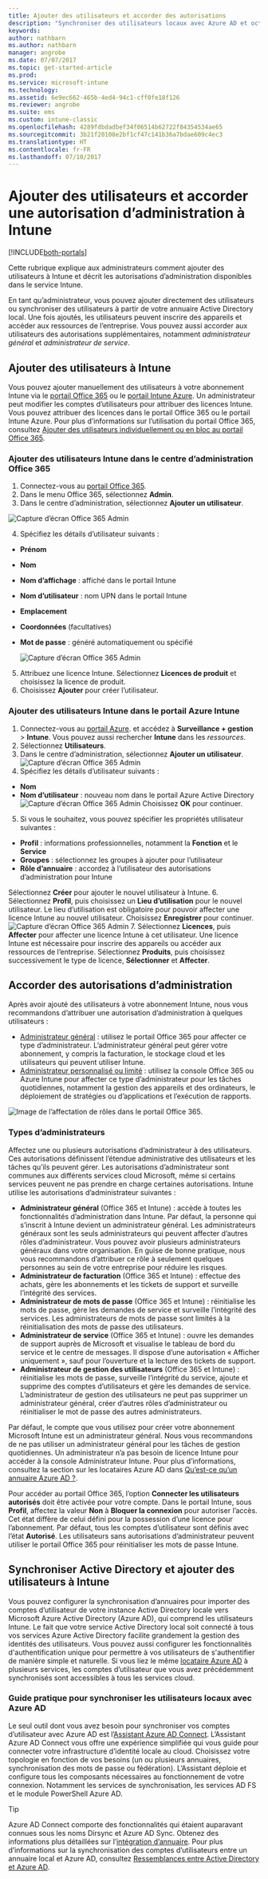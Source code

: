 ```yaml
---
title: Ajouter des utilisateurs et accorder des autorisations
description: "Synchroniser des utilisateurs locaux avec Azure AD et octroyer des autorisations d’administrateur pour votre abonnement Intune"
keywords: 
author: nathbarn
ms.author: nathbarn
manager: angrobe
ms.date: 07/07/2017
ms.topic: get-started-article
ms.prod: 
ms.service: microsoft-intune
ms.technology: 
ms.assetid: 6e9ec662-465b-4ed4-94c1-cff0fe18f126
ms.reviewer: angrobe
ms.suite: ems
ms.custom: intune-classic
ms.openlocfilehash: 4289fdbdadbef34f06514b62722f84354534ae65
ms.sourcegitcommit: 3b21f20108e2bf1cf47c141b36a7bdae609c4ec3
ms.translationtype: HT
ms.contentlocale: fr-FR
ms.lasthandoff: 07/10/2017
---
```

# <a name="add-users-and-give-administrative-permission-to-intune"></a>Ajouter des utilisateurs et accorder une autorisation d’administration à Intune

[!INCLUDE[both-portals](./includes/note-for-both-portals.md)]

Cette rubrique explique aux administrateurs comment ajouter des utilisateurs à Intune et décrit les autorisations d’administration disponibles dans le service Intune.

En tant qu’administrateur, vous pouvez ajouter directement des utilisateurs ou synchroniser des utilisateurs à partir de votre annuaire Active Directory local. Une fois ajoutés, les utilisateurs peuvent inscrire des appareils et accéder aux ressources de l’entreprise. Vous pouvez aussi accorder aux utilisateurs des autorisations supplémentaires, notamment *administrateur général* et *administrateur de service*.

## <a name="add-users-to-intune"></a>Ajouter des utilisateurs à Intune
Vous pouvez ajouter manuellement des utilisateurs à votre abonnement Intune via le [portail Office 365](https://www.office.com/signin) ou le [portail Intune Azure](https://portal.azure.com/#blade/Microsoft_Intune_DeviceSettings/ExtensionLandingBlade/overview). Un administrateur peut modifier les comptes d’utilisateurs pour attribuer des licences Intune. Vous pouvez attribuer des licences dans le portail Office 365 ou le portail Intune Azure. Pour plus d’informations sur l’utilisation du portail Office 365, consultez [Ajouter des utilisateurs individuellement ou en bloc au portail Office 365](https://support.office.com/article/Add-users-individually-or-in-bulk-to-Office-365-Admin-Help-1970f7d6-03b5-442f-b385-5880b9c256ec).

### <a name="add-intune-users-in-the-office-365-admin-center"></a>Ajouter des utilisateurs Intune dans le centre d’administration Office 365
1. Connectez-vous au [portail Office 365](https://www.office.com/signin).
2. Dans le menu Office 365, sélectionnez **Admin**.
3. Dans le centre d’administration, sélectionnez **Ajouter un utilisateur**.

  ![Capture d’écran Office 365 Admin](media/office-add-user.png)

4. Spécifiez les détails d’utilisateur suivants :
  - **Prénom**
  - **Nom**
  - **Nom d’affichage** : affiché dans le portail Intune
  - **Nom d’utilisateur** : nom UPN dans le portail Intune
  - **Emplacement**
  - **Coordonnées** (facultatives)
  - **Mot de passe** : généré automatiquement ou spécifié

     ![Capture d’écran Office 365 Admin](media/office-add-user-details.png)

5. Attribuez une licence Intune. Sélectionnez **Licences de produit** et choisissez la licence de produit.
6. Choisissez **Ajouter** pour créer l’utilisateur.

### <a name="add-intune-users-in-the-azure-intune-portal"></a>Ajouter des utilisateurs Intune dans le portail Azure Intune
1. Connectez-vous au [portail Azure](https://portal.azure.com). et accédez à **Surveillance + gestion** > **Intune**. Vous pouvez aussi rechercher **Intune** dans les *ressources*.
2. Sélectionnez **Utilisateurs**.
3. Dans le centre d’administration, sélectionnez **Ajouter un utilisateur**.
  ![Capture d’écran Office 365 Admin](media/intune-add-user.png)
4. Spécifiez les détails d’utilisateur suivants :
  - **Nom**
  - **Nom d’utilisateur** : nouveau nom dans le portail Azure Active Directory ![Capture d’écran Office 365 Admin](media/intune-add-user-info.png) Choisissez **OK** pour continuer.
5. Si vous le souhaitez, vous pouvez spécifier les propriétés utilisateur suivantes :
  - **Profil** : informations professionnelles, notamment la **Fonction** et le **Service**
  -  **Groupes** : sélectionnez les groupes à ajouter pour l’utilisateur
  - **Rôle d’annuaire** : accordez à l’utilisateur des autorisations d’administration pour Intune

  Sélectionnez **Créer** pour ajouter le nouvel utilisateur à Intune.
6. Sélectionnez **Profil**, puis choisissez un **Lieu d’utilisation** pour le nouvel utilisateur. Le lieu d’utilisation est obligatoire pour pouvoir affecter une licence Intune au nouvel utilisateur. Choisissez **Enregistrer** pour continuer.
    ![Capture d’écran Office 365 Admin](media/intune-add-user-loc.png)
7. Sélectionnez **Licences**, puis **Affecter** pour affecter une licence Intune à cet utilisateur. Une licence Intune est nécessaire pour inscrire des appareils ou accéder aux ressources de l’entreprise. Sélectionnez **Produits**, puis choisissez successivement le type de licence, **Sélectionner** et **Affecter**.

## <a name="grant-admin-permissions"></a>Accorder des autorisations d’administration

Après avoir ajouté des utilisateurs à votre abonnement Intune, nous vous recommandons d’attribuer une autorisation d’administration à quelques utilisateurs :
-   [Administrateur général](#tenant-administrator) : utilisez le portail Office 365 pour affecter ce type d’administrateur. L’administrateur général peut gérer votre abonnement, y compris la facturation, le stockage cloud et les utilisateurs qui peuvent utiliser Intune.
-   [Administrateur personnalisé ou limité](#service-administrator) : utilisez la console Office 365 ou Azure Intune pour affecter ce type d’administrateur pour les tâches quotidiennes, notamment la gestion des appareils et des ordinateurs, le déploiement de stratégies ou d’applications et l’exécution de rapports.

![Image de l’affectation de rôles dans le portail Office 365.](./media/office-assign-roles.png)

### <a name="types-of-administrators"></a>Types d’administrateurs

Affectez une ou plusieurs autorisations d’administrateur à des utilisateurs. Ces autorisations définissent l’étendue administrative des utilisateurs et les tâches qu’ils peuvent gérer. Les autorisations d’administrateur sont communes aux différents services cloud Microsoft, même si certains services peuvent ne pas prendre en charge certaines autorisations. Intune utilise les autorisations d’administrateur suivantes :

- **Administrateur général** (Office 365 et Intune) : accède à toutes les fonctionnalités d’administration dans Intune. Par défaut, la personne qui s’inscrit à Intune devient un administrateur général. Les administrateurs généraux sont les seuls administrateurs qui peuvent affecter d’autres rôles d’administrateur. Vous pouvez avoir plusieurs administrateurs généraux dans votre organisation. En guise de bonne pratique, nous vous recommandons d’attribuer ce rôle à seulement quelques personnes au sein de votre entreprise pour réduire les risques.
- **Administrateur de facturation** (Office 365 et Intune) : effectue des achats, gère les abonnements et les tickets de support et surveille l’intégrité des services.
- **Administrateur de mots de passe** (Office 365 et Intune) : réinitialise les mots de passe, gère les demandes de service et surveille l’intégrité des services. Les administrateurs de mots de passe sont limités à la réinitialisation des mots de passe des utilisateurs.
- **Administrateur de service** (Office 365 et Intune) : ouvre les demandes de support auprès de Microsoft et visualise le tableau de bord du service et le centre de messages. Il dispose d’une autorisation « Afficher uniquement », sauf pour l’ouverture et la lecture des tickets de support.
- **Administrateur de gestion des utilisateurs** (Office 365 et Intune) : réinitialise les mots de passe, surveille l’intégrité du service, ajoute et supprime des comptes d’utilisateurs et gère les demandes de service. L’administrateur de gestion des utilisateurs ne peut pas supprimer un administrateur général, créer d’autres rôles d’administrateur ou réinitialiser le mot de passe des autres administrateurs.

Par défaut, le compte que vous utilisez pour créer votre abonnement Microsoft Intune est un administrateur général. Nous vous recommandons de ne pas utiliser un administrateur général pour les tâches de gestion quotidiennes. Un administrateur n’a pas besoin de licence Intune pour accéder à la console Administrateur Intune. Pour plus d’informations, consultez la section sur les locataires Azure AD dans [Qu’est-ce qu’un annuaire Azure AD ?](http://technet.microsoft.com/library/jj573650.aspx).

Pour accéder au portail Office 365, l’option **Connecter les utilisateurs autorisés** doit être activée pour votre compte. Dans le portail Intune, sous **Profil**, affectez la valeur **Non** à **Bloquer la connexion** pour autoriser l’accès. Cet état diffère de celui défini pour la possession d’une licence pour l’abonnement. Par défaut, tous les comptes d’utilisateur sont définis avec l’état **Autorisé**. Les utilisateurs sans autorisations d’administrateur peuvent utiliser le portail Office 365 pour réinitialiser les mots de passe Intune.

## <a name="sync-active-directory-and-add-users-to-intune"></a>Synchroniser Active Directory et ajouter des utilisateurs à Intune
Vous pouvez configurer la synchronisation d’annuaires pour importer des comptes d’utilisateur de votre instance Active Directory locale vers Microsoft Azure Active Directory (Azure AD), qui comprend les utilisateurs Intune. Le fait que votre service Active Directory local soit connecté à tous vos services Azure Active Directory facilite grandement la gestion des identités des utilisateurs. Vous pouvez aussi configurer les fonctionnalités d'authentification unique pour permettre à vos utilisateurs de s'authentifier de manière simple et naturelle. Si vous liez le même [locataire Azure AD](https://azure.microsoft.com/documentation/articles/active-directory-aadconnect/) à plusieurs services, les comptes d’utilisateur que vous avez précédemment synchronisés sont accessibles à tous les services cloud.

### <a name="how-to-sync-on-premises-users-with-azure-ad"></a>Guide pratique pour synchroniser les utilisateurs locaux avec Azure AD
Le seul outil dont vous avez besoin pour synchroniser vos comptes d’utilisateur avec Azure AD est l’[Assistant Azure AD Connect](https://www.microsoft.com/download/details.aspx?id=47594). L’Assistant Azure AD Connect vous offre une expérience simplifiée qui vous guide pour connecter votre infrastructure d’identité locale au cloud.  Choisissez votre topologie en fonction de vos besoins (un ou plusieurs annuaires, synchronisation des mots de passe ou fédération). L’Assistant déploie et configure tous les composants nécessaires au fonctionnement de votre connexion. Notamment les services de synchronisation, les services AD FS et le module PowerShell Azure AD.

> [!TIP]
> Azure AD Connect comporte des fonctionnalités qui étaient auparavant connues sous les noms Dirsync et Azure AD Sync. Obtenez des informations plus détaillées sur l’[intégration d’annuaire](http://technet.microsoft.com/library/jj573653.aspx). Pour plus d’informations sur la synchronisation des comptes d’utilisateurs entre un annuaire local et Azure AD, consultez [Ressemblances entre Active Directory et Azure AD](http://technet.microsoft.com/library/dn518177.aspx).
